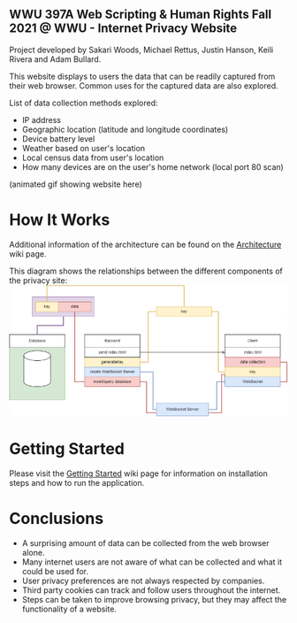 WWU 397A Web Scripting & Human Rights Fall 2021 @ WWU - Internet Privacy Website
---

Project developed by Sakari Woods, Michael Rettus, Justin Hanson, Keili Rivera and Adam Bullard.

This website displays to users the data that can be readily captured from their web browser. Common uses for the captured data are also explored.

List of data collection methods explored:
* IP address
* Geographic location (latitude and longitude coordinates)
* Device battery level
* Weather based on user's location
* Local census data from user's location
* How many devices are on the user's home network (local port 80 scan)

(animated gif showing website here)

# How It Works

Additional information of the architecture can be found on the [Architecture](https://github.com/Sakari-Woods/InternetPrivacy/wiki/Architecture) wiki page.

This diagram shows the relationships between the different components of the privacy site:
![Privacy Site UML Diagram](https://github.com/Sakari-Woods/InternetPrivacy/blob/main/docs/PrivacyDiagramUML.png)

# Getting Started

Please visit the [Getting Started](https://github.com/Sakari-Woods/InternetPrivacy/wiki/Getting-Started) wiki page for information on installation steps and how to run the application.

# Conclusions

* A surprising amount of data can be collected from the web browser alone.
* Many internet users are not aware of what can be collected and what it could be used for.
* User privacy preferences are not always respected by companies.
* Third party cookies can track and follow users throughout the internet.
* Steps can be taken to improve browsing privacy, but they may affect the functionality of a website.
